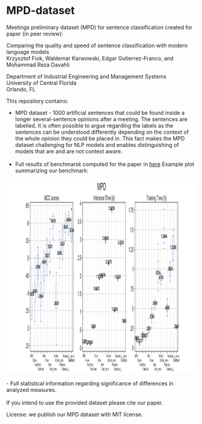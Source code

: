 # MPD-dataset
Meetings preliminary dataset (MPD) for sentence classification created for paper (in peer review): </br>

Comparing the quality and speed of sentence classification with modern language models </br>
Krzysztof Fiok, Waldemar Karwowski, Edgar Gutierrez-Franco, and Mohammad Reza Davahli </br>

Department of Industrial Engineering and Management Systems</br>
University of Central Florida</br>
Orlando, FL</br>

This repository contains:</br>
- MPD dataset - 1000 artificial sentences that could be found inside a longer several-sentence opinions after a meeting. The sentences are labelled. It is often possible to argue regarding the labels as the sentences can be understood differently depending on the context of the whole opinion they could be placed in. This fact makes the MPD dataset challenging for NLP models and enables distinguishing of models that are and are not context aware.
</br></br>
- Full results of benchmarsk computed for the paper in <a href="https://github.com/krzysztoffiok/MPD-dataset/tree/master/full%20article%20results">here</a>
Example plot summarizing our benchmark:
<img src="https://github.com/krzysztoffiok/MPD-dataset/blob/master/full%20article%20results/images/MPD_3.png" width=1920 height=512>
</br></br>
- Full statistical information regarding significance of differences in analyzed measures.
</br></br>
If you intend to use the provided dataset please cite our paper.

License: we publish our MPD dataset with MIT license.
